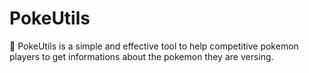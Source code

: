 # PokeUtils
🌌 PokeUtils is a simple and effective tool to help competitive pokemon players to get informations about the pokemon they are versing.
